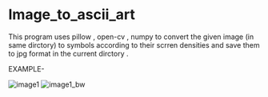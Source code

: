 # Image_to_ascii_art
This program uses pillow , open-cv , numpy to convert the given image (in same dirctory) to symbols according to their scrren densities and save them to jpg format in the current dirctory .

EXAMPLE-

![image1](https://user-images.githubusercontent.com/83751767/180229888-980ade40-9b11-473d-9acc-781c7411771b.jpg)
![image1_bw](https://user-images.githubusercontent.com/83751767/180231416-db7f208a-554c-4489-8255-1d507cfddd05.jpg)
